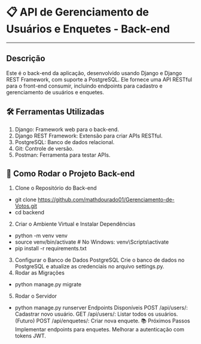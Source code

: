 # 📋 API de Gerenciamento de Usuários e Enquetes - Back-end
---
## Descrição
Este é o back-end da aplicação, desenvolvido usando Django e Django REST Framework, com suporte a PostgreSQL. Ele fornece uma API RESTful para o front-end consumir, incluindo endpoints para cadastro e gerenciamento de usuários e enquetes.

## 🛠 Ferramentas Utilizadas
1. Django: Framework web para o back-end.
2. Django REST Framework: Extensão para criar APIs RESTful.
3. PostgreSQL: Banco de dados relacional.
4. Git: Controle de versão.
5. Postman: Ferramenta para testar APIs.

## 🚀 Como Rodar o Projeto Back-end
1. Clone o Repositório do Back-end
- git clone https://github.com/mathdourado01/Gerenciamento-de-Votos.git
- cd backend
2. Criar o Ambiente Virtual e Instalar Dependências
- python -m venv venv
- source venv/bin/activate  # No Windows: venv\Scripts\activate
- pip install -r requirements.txt
3. Configurar o Banco de Dados PostgreSQL
Crie o banco de dados no PostgreSQL e atualize as credenciais no arquivo settings.py.
4. Rodar as Migrações
- python manage.py migrate
5. Rodar o Servidor
- python manage.py runserver
Endpoints Disponíveis
POST /api/users/: Cadastrar novo usuário.
GET /api/users/: Listar todos os usuários.
(Futuro) POST /api/enquetes/: Criar nova enquete.
📚 Próximos Passos
Implementar endpoints para enquetes.
Melhorar a autenticação com tokens JWT.
